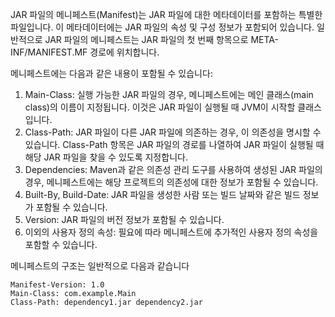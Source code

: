 
JAR 파일의 메니페스트(Manifest)는 JAR 파일에 대한 메타데이터를 포함하는 특별한 파일입니다. 
이 메타데이터에는 JAR 파일의 속성 및 구성 정보가 포함되어 있습니다. 
일반적으로 JAR 파일의 메니페스트는 JAR 파일의 첫 번째 항목으로 META-INF/MANIFEST.MF 경로에 위치합니다.
  
메니페스트에는 다음과 같은 내용이 포함될 수 있습니다:
  
1. Main-Class: 실행 가능한 JAR 파일의 경우, 메니페스트에는 메인 클래스(main class)의 이름이 지정됩니다. 이것은 JAR 파일이 실행될 때 JVM이 시작할 클래스입니다.
1. Class-Path: JAR 파일이 다른 JAR 파일에 의존하는 경우, 이 의존성을 명시할 수 있습니다. Class-Path 항목은 JAR 파일의 경로를 나열하여 JAR 파일이 실행될 때 해당 JAR 파일을 찾을 수 있도록 지정합니다.
1. Dependencies: Maven과 같은 의존성 관리 도구를 사용하여 생성된 JAR 파일의 경우, 메니페스트에는 해당 프로젝트의 의존성에 대한 정보가 포함될 수 있습니다.
1. Built-By, Build-Date: JAR 파일을 생성한 사람 또는 빌드 날짜와 같은 빌드 정보가 포함될 수 있습니다.
1. Version: JAR 파일의 버전 정보가 포함될 수 있습니다.
1. 이외의 사용자 정의 속성: 필요에 따라 메니페스트에 추가적인 사용자 정의 속성을 포함할 수 있습니다.

메니페스트의 구조는 일반적으로 다음과 같습니다

```
Manifest-Version: 1.0
Main-Class: com.example.Main
Class-Path: dependency1.jar dependency2.jar
```